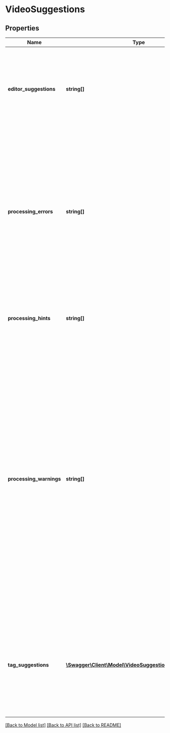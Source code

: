 # VideoSuggestions

## Properties
Name | Type | Description | Notes
------------ | ------------- | ------------- | -------------
**editor_suggestions** | **string[]** | A list of video editing operations that might improve the video quality or playback experience of the uploaded video. | [optional] 
**processing_errors** | **string[]** | A list of errors that will prevent YouTube from successfully processing the uploaded video video. These errors indicate that, regardless of the video&#39;s current processing status, eventually, that status will almost certainly be failed. | [optional] 
**processing_hints** | **string[]** | A list of suggestions that may improve YouTube&#39;s ability to process the video. | [optional] 
**processing_warnings** | **string[]** | A list of reasons why YouTube may have difficulty transcoding the uploaded video or that might result in an erroneous transcoding. These warnings are generated before YouTube actually processes the uploaded video file. In addition, they identify issues that are unlikely to cause the video processing to fail but that might cause problems such as sync issues, video artifacts, or a missing audio track. | [optional] 
**tag_suggestions** | [**\Swagger\Client\Model\VideoSuggestionsTagSuggestion[]**](VideoSuggestionsTagSuggestion.md) | A list of keyword tags that could be added to the video&#39;s metadata to increase the likelihood that users will locate your video when searching or browsing on YouTube. | [optional] 

[[Back to Model list]](../README.md#documentation-for-models) [[Back to API list]](../README.md#documentation-for-api-endpoints) [[Back to README]](../README.md)



